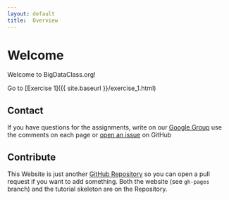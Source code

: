 ```yaml
--- 
layout: default 
title:  Overview
---
```



# Welcome

Welcome to BigDataClass.org!

Go to [Exercise 1]({{ site.baseurl }}/exercise_1.html)


## Contact

If you have questions for the assignments, write on our [Google Group](https://groups.google.com/forum/#!forum/bigdataclass-org) use the comments on each page or [open an issue](https://github.com/stratosphere/bigdataclass.org/issues/new) on GitHub


## Contribute

This Website is just another [GitHub Repository](https://github.com/stratosphere/bigdataclass.org) so you can open a pull request if you want to add something.
Both the website (see `gh-pages` branch) and the tutorial skeleton are on the Repository.

